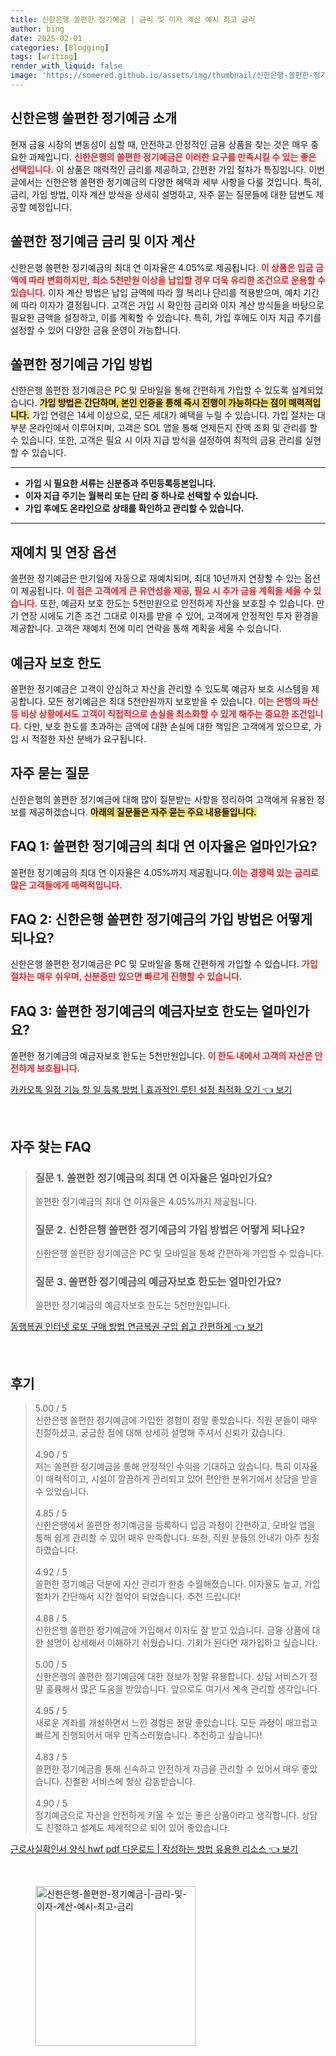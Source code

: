 ```yaml
---
title: 신한은행 쏠편한 정기예금 | 금리 및 이자 계산 예시 최고 금리
author: bing
date: 2025-02-01
categories: [Blogging]
tags: [writing]
render_with_liquid: false
image: 'https://somered.github.io/assets/img/thumbnail/신한은행-쏠편한-정기예금-|-금리-및-이자-계산-예시-최고-금리.webp'
---
```



<h2 id='신한은행_쏠편한_정기예금_소개'>신한은행 쏠편한 정기예금 소개</h2>

<p>현재 금융 시장의 변동성이 심할 때, 안전하고 안정적인 금융 상품을 찾는 것은 매우 중요한 과제입니다. <b><span style="color: #ee2323;">신한은행의 쏠편한 정기예금은 이러한 요구를 만족시킬 수 있는 좋은 선택입니다.</span></b> 이 상품은 매력적인 금리를 제공하고, 간편한 가입 절차가 특징입니다. 이번 글에서는 신한은행 쏠편한 정기예금의 다양한 혜택과 세부 사항을 다룰 것입니다. 특히, 금리, 가입 방법, 이자 계산 방식을 상세히 설명하고, 자주 묻는 질문들에 대한 답변도 제공할 예정입니다.</p>

<h2 id='쏠편한_정기예금_금리_및_이자_계산'>쏠편한 정기예금 금리 및 이자 계산</h2>

<p>신한은행 쏠편한 정기예금의 최대 연 이자율은 4.05%로 제공됩니다. <b><span style="color: #ee2323;">이 상품은 입금 금액에 따라 변화하지만, 최소 5천만원 이상을 납입할 경우 더욱 유리한 조건으로 운용할 수 있습니다.</span></b> 이자 계산 방법은 납입 금액에 따라 월 복리나 단리를 적용받으며, 예치 기간에 따라 이자가 결정됩니다. 고객은 가입 시 확인한 금리와 이자 계산 방식들을 바탕으로 필요한 금액을 설정하고, 이를 계획할 수 있습니다. 특히, 가입 후에도 이자 지급 주기를 설정할 수 있어 다양한 금융 운영이 가능합니다.</p>

<h2 id='쏠편한_정기예금_가입방법'>쏠편한 정기예금 가입 방법</h2>

<p>신한은행 쏠편한 정기예금은 PC 및 모바일을 통해 간편하게 가입할 수 있도록 설계되었습니다. <b><span style="background-color: #ffe066;">가입 방법은 간단하며, 본인 인증을 통해 즉시 진행이 가능하다는 점이 매력적입니다.</span></b> 가입 연령은 14세 이상으로, 모든 세대가 혜택을 누릴 수 있습니다. 가입 절차는 대부분 온라인에서 이루어지며, 고객은 SOL 앱을 통해 언제든지 잔액 조회 및 관리를 할 수 있습니다. 또한, 고객은 필요 시 이자 지급 방식을 설정하여 최적의 금융 관리를 실현할 수 있습니다.</p>

<hr />

<ul>
    <li><b>가입 시 필요한 서류는 신분증과 주민등록등본입니다.</b></li>
    <li><b>이자 지급 주기는 월복리 또는 단리 중 하나로 선택할 수 있습니다.</b></li>
    <li><b>가입 후에도 온라인으로 상태를 확인하고 관리할 수 있습니다.</b></li>
</ul>

<hr />

<h2 id='재예치_및_연장_옵션'>재예치 및 연장 옵션</h2>

<p>쏠편한 정기예금은 만기일에 자동으로 재예치되며, 최대 10년까지 연장할 수 있는 옵션이 제공됩니다. <b><span style="color: #ee2323;">이 점은 고객에게 큰 유연성을 제공, 필요 시 추가 금융 계획을 세울 수 있습니다.</span></b> 또한, 예금자 보호 한도는 5천만원으로 안전하게 자산을 보호할 수 있습니다. 만기 연장 시에도 기존 조건 그대로 이자를 받을 수 있어, 고객에게 안정적인 투자 환경을 제공합니다. 고객은 재예치 전에 미리 연락을 통해 계획을 세울 수 있습니다.</p>

<h2 id='예금자보호_한도'>예금자 보호 한도</h2>

<p>쏠편한 정기예금은 고객이 안심하고 자산을 관리할 수 있도록 예금자 보호 시스템을 제공합니다. 모든 정기예금은 최대 5천만원까지 보호받을 수 있습니다. <b><span style="color: #ee2323;">이는 은행의 파산 등 비상 상황에서도 고객이 직접적으로 손실을 최소화할 수 있게 해주는 중요한 조건입니다.</span></b> 다만, 보호 한도를 초과하는 금액에 대한 손실에 대한 책임은 고객에게 있으므로, 가입 시 적절한 자산 분배가 요구됩니다.</p>

<h2 id='자주묻는질문'>자주 묻는 질문</h2>

<p>신한은행의 쏠편한 정기예금에 대해 많이 질문받는 사항을 정리하여 고객에게 유용한 정보를 제공하겠습니다. <b><span style="background-color: #ffe066;">아래의 질문들은 자주 묻는 주요 내용들입니다.</span></b></p>

<h2 id='FAQ_1'>FAQ 1: 쏠편한 정기예금의 최대 연 이자율은 얼마인가요?</h2>

<p>쏠편한 정기예금의 최대 연 이자율은 4.05%까지 제공됩니다.<b><span style="color: #ee2323;">이는 경쟁력 있는 금리로 많은 고객들에게 매력적입니다.</span></b></p>

<h2 id='FAQ_2'>FAQ 2: 신한은행 쏠편한 정기예금의 가입 방법은 어떻게 되나요?</h2>

<p>신한은행 쏠편한 정기예금은 PC 및 모바일을 통해 간편하게 가입할 수 있습니다. <b><span style="color: #ee2323;">가입 절차는 매우 쉬우며, 신분증만 있으면 빠르게 진행할 수 있습니다.</span></b></p>

<h2 id='FAQ_3'>FAQ 3: 쏠편한 정기예금의 예금자보호 한도는 얼마인가요?</h2>

<p>쏠편한 정기예금의 예금자보호 한도는 5천만원입니다. <b><span style="color: #ee2323;">이 한도 내에서 고객의 자산은 안전하게 보호됩니다.</span></b></p>


<p><a class="click-button" title="카카오톡 일정 기능 할 일 등록 방법 | 효과적인 루틴 설정 최적화 오기" href="https://somered.github.io/posts/%EC%B9%B4%EC%B9%B4%EC%98%A4%ED%86%A1-%EC%9D%BC%EC%A0%95-%EA%B8%B0%EB%8A%A5-%ED%95%A0-%EC%9D%BC-%EB%93%B1%EB%A1%9D-%EB%B0%A9%EB%B2%95-%ED%9A%A8%EA%B3%BC%EC%A0%81%EC%9D%B8-%EB%A3%A8%ED%8B%B4-%EC%84%A4%EC%A0%95-%EC%B5%9C%EC%A0%81%ED%99%94-%EC%98%A4%EA%B8%B0/" rel="dofollow">카카오톡 일정 기능 할 일 등록 방법 | 효과적인 루틴 설정 최적화 오기 👈 보기</a></p><br>
<h2 id='자주_찾는_FAQ'>자주 찾는 FAQ</h2>
<div itemscope="" itemtype="https://schema.org/FAQPage"> 
<blockquote> 
<div itemscope="" itemprop="mainEntity" itemtype="https://schema.org/Question"> 
<h3 itemprop="name">질문 1. 쏠편한 정기예금의 최대 연 이자율은 얼마인가요?</h3> 
<div itemscope="" itemprop="acceptedAnswer" itemtype="https://schema.org/Answer"> 
<span itemprop="text"> 
<p>쏠편한 정기예금의 최대 연 이자율은 4.05%까지 제공됩니다.</p> 
</span> 
</div> 
</div> 
<div itemscope="" itemprop="mainEntity" itemtype="https://schema.org/Question"> 
<h3 itemprop="name">질문 2. 신한은행 쏠편한 정기예금의 가입 방법은 어떻게 되나요?</h3> 
<div itemscope="" itemprop="acceptedAnswer" itemtype="https://schema.org/Answer"> 
<span itemprop="text"> 
<p>신한은행 쏠편한 정기예금은 PC 및 모바일을 통해 간편하게 가입할 수 있습니다.</p> 
</span> 
</div> 
</div> 
<div itemscope="" itemprop="mainEntity" itemtype="https://schema.org/Question"> 
<h3 itemprop="name">질문 3. 쏠편한 정기예금의 예금자보호 한도는 얼마인가요?</h3> 
<div itemscope="" itemprop="acceptedAnswer" itemtype="https://schema.org/Answer"> 
<span itemprop="text"> 
<p>쏠편한 정기예금의 예금자보호 한도는 5천만원입니다.</p> 
</span> 
</div> 
</div> 
</blockquote> 
</div>
<p><a class="click-button" title="동행복권 인터넷 로또 구매 방법 연금복권 구입 쉽고 간편하게" href="https://somered.github.io/posts/%EB%8F%99%ED%96%89%EB%B3%B5%EA%B6%8C-%EC%9D%B8%ED%84%B0%EB%84%B7-%EB%A1%9C%EB%98%90-%EA%B5%AC%EB%A7%A4-%EB%B0%A9%EB%B2%95-%EC%97%B0%EA%B8%88%EB%B3%B5%EA%B6%8C-%EA%B5%AC%EC%9E%85-%EC%89%BD%EA%B3%A0-%EA%B0%84%ED%8E%B8%ED%95%98%EA%B2%8C/" rel="dofollow">동행복권 인터넷 로또 구매 방법 연금복권 구입 쉽고 간편하게 👈 보기</a></p><br>
<h2 id='후기'>후기</h2>
<div itemscope itemtype="https://schema.org/Product">
  <blockquote>
  <div itemprop="review" itemscope itemtype="https://schema.org/Review">
      <div itemprop="reviewRating" itemscope itemtype="https://schema.org/Rating"> <span itemprop="ratingValue">5.00</span> / <span itemprop="bestRating">5</span> </div>
      <span itemprop="reviewBody">신한은행 쏠편한 정기예금에 가입한 경험이 정말 좋았습니다. 직원 분들이 매우 친절하셨고, 궁금한 점에 대해 상세히 설명해 주셔서 신뢰가 갔습니다.</span>
  </div>
  <br>
  <div itemprop="review" itemscope itemtype="https://schema.org/Review">
      <div itemprop="reviewRating" itemscope itemtype="https://schema.org/Rating"> <span itemprop="ratingValue">4.90</span> / <span itemprop="bestRating">5</span> </div>
      <span itemprop="reviewBody">저는 쏠편한 정기예금을 통해 안정적인 수익을 기대하고 있습니다. 특히 이자율이 매력적이고, 시설이 깔끔하게 관리되고 있어 편안한 분위기에서 상담을 받을 수 있었습니다.</span>
  </div>
  <br>
  <div itemprop="review" itemscope itemtype="https://schema.org/Review">
      <div itemprop="reviewRating" itemscope itemtype="https://schema.org/Rating"> <span itemprop="ratingValue">4.85</span> / <span itemprop="bestRating">5</span> </div>
      <span itemprop="reviewBody">신한은행에서 쏠편한 정기예금을 등록하니 입금 과정이 간편하고, 모바일 앱을 통해 쉽게 관리할 수 있어 매우 만족합니다. 또한, 직원 분들의 안내가 아주 친절하였습니다.</span>
  </div>
  <br>
  <div itemprop="review" itemscope itemtype="https://schema.org/Review">
      <div itemprop="reviewRating" itemscope itemtype="https://schema.org/Rating"> <span itemprop="ratingValue">4.92</span> / <span itemprop="bestRating">5</span> </div>
      <span itemprop="reviewBody">쏠편한 정기예금 덕분에 자산 관리가 한층 수월해졌습니다. 이자율도 높고, 가입 절차가 간단해서 시간 절약이 되었습니다. 추천 드립니다!</span>
  </div>
  <br>
  <div itemprop="review" itemscope itemtype="https://schema.org/Review">
      <div itemprop="reviewRating" itemscope itemtype="https://schema.org/Rating"> <span itemprop="ratingValue">4.88</span> / <span itemprop="bestRating">5</span> </div>
      <span itemprop="reviewBody">신한은행 쏠편한 정기예금에 가입해서 이자도 잘 받고 있습니다. 금융 상품에 대한 설명이 상세해서 이해하기 쉬웠습니다. 기회가 된다면 재가입하고 싶습니다.</span>
  </div>
  <br>
  <div itemprop="review" itemscope itemtype="https://schema.org/Review">
      <div itemprop="reviewRating" itemscope itemtype="https://schema.org/Rating"> <span itemprop="ratingValue">5.00</span> / <span itemprop="bestRating">5</span> </div>
      <span itemprop="reviewBody">신한은행의 쏠편한 정기예금에 대한 정보가 정말 유용합니다. 상담 서비스가 정말 훌륭해서 많은 도움을 받았습니다. 앞으로도 여기서 계속 관리할 생각입니다.</span>
  </div>
  <br>
  <div itemprop="review" itemscope itemtype="https://schema.org/Review">
      <div itemprop="reviewRating" itemscope itemtype="https://schema.org/Rating"> <span itemprop="ratingValue">4.95</span> / <span itemprop="bestRating">5</span> </div>
      <span itemprop="reviewBody">새로운 계좌를 개설하면서 느낀 경험은 정말 좋았습니다. 모든 과정이 매끄럽고 빠르게 진행되어서 매우 만족스러웠습니다. 추천하고 싶습니다!</span>
  </div>
  <br>
  <div itemprop="review" itemscope itemtype="https://schema.org/Review">
      <div itemprop="reviewRating" itemscope itemtype="https://schema.org/Rating"> <span itemprop="ratingValue">4.83</span> / <span itemprop="bestRating">5</span> </div>
      <span itemprop="reviewBody">쏠편한 정기예금을 통해 신속하고 안전하게 자금을 관리할 수 있어서 매우 좋았습니다. 친절한 서비스에 항상 감동받습니다.</span>
  </div>
  <br>
  <div itemprop="review" itemscope itemtype="https://schema.org/Review">
      <div itemprop="reviewRating" itemscope itemtype="https://schema.org/Rating"> <span itemprop="ratingValue">4.90</span> / <span itemprop="bestRating">5</span> </div>
      <span itemprop="reviewBody">정기예금으로 자산을 안전하게 키울 수 있는 좋은 상품이라고 생각합니다. 상담도 친절하고 설계도 체계적으로 되어 있어 좋았습니다.</span>
  </div>
  </blockquote>
</div>
<p><a class="click-button" title="근로사실확인서 양식 hwf pdf 다운로드 | 작성하는 방법 유용한 리소스" href="https://somered.github.io/posts/%EA%B7%BC%EB%A1%9C%EC%82%AC%EC%8B%A4%ED%99%95%EC%9D%B8%EC%84%9C-%EC%96%91%EC%8B%9D-hwf-pdf-%EB%8B%A4%EC%9A%B4%EB%A1%9C%EB%93%9C-%EC%9E%91%EC%84%B1%ED%95%98%EB%8A%94-%EB%B0%A9%EB%B2%95-%EC%9C%A0%EC%9A%A9%ED%95%9C-%EB%A6%AC%EC%86%8C%EC%8A%A4/" rel="dofollow">근로사실확인서 양식 hwf pdf 다운로드 | 작성하는 방법 유용한 리소스 👈 보기</a></p><br>
<figure class="image"><img src="https://somered.github.io/assets/img/thumbnail/신한은행-쏠편한-정기예금-|-금리-및-이자-계산-예시-최고-금리.webp" alt="신한은행-쏠편한-정기예금-|-금리-및-이자-계산-예시-최고-금리" width="256" height="256"></figure>